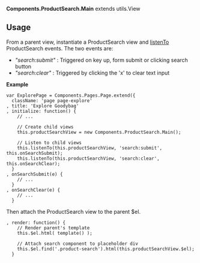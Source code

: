 **Components.ProductSearch.Main** extends utils.View

Usage
-----

From a parent view, instantiate a ProductSearch view and 
[listenTo](http://backbonejs.org/#Events-listenTo) ProductSearch events.
The two events are:

* _"search:submit"_ : Triggered on key up, form submit or clicking search button
* _"search:clear"_  : Triggered by clicking the 'x' to clear text input

**Example**

```
var ExplorePage = Components.Pages.Page.extend({
  className: 'page page-explore'
, title: 'Explore Goodybag'
, initialize: function() {
    // ...

    // Create child views
    this.productSearchView = new Components.ProductSearch.Main();
    
    // Listen to child views
    this.listenTo(this.productSearchView, 'search:submit', this.onSearchSubmit);
    this.listenTo(this.productSearchView, 'search:clear',  this.onSearchClear);
  }
, onSearchSubmit(e) {
    // ...
  }
, onSearchClear(e) {
    // ...
  }
```      

Then attach the ProductSearch view to the parent $el.

```
, render: function() {
    // Render parent's template
    this.$el.html( template() );

    // Attach search component to placeholder div
    this.$el.find('.product-search').html(this.productSearchView.$el);
  }
```
